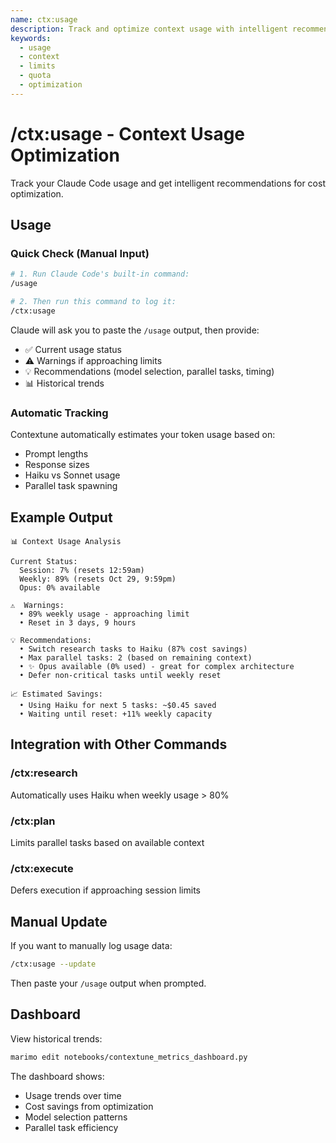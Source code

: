 ```yaml
---
name: ctx:usage
description: Track and optimize context usage with intelligent recommendations
keywords:
  - usage
  - context
  - limits
  - quota
  - optimization
---
```


# /ctx:usage - Context Usage Optimization

Track your Claude Code usage and get intelligent recommendations for cost optimization.

## Usage

### Quick Check (Manual Input)
```bash
# 1. Run Claude Code's built-in command:
/usage

# 2. Then run this command to log it:
/ctx:usage
```

Claude will ask you to paste the `/usage` output, then provide:
- ✅ Current usage status
- ⚠️  Warnings if approaching limits
- 💡 Recommendations (model selection, parallel tasks, timing)
- 📊 Historical trends

### Automatic Tracking
Contextune automatically estimates your token usage based on:
- Prompt lengths
- Response sizes
- Haiku vs Sonnet usage
- Parallel task spawning

## Example Output

```
📊 Context Usage Analysis

Current Status:
  Session: 7% (resets 12:59am)
  Weekly: 89% (resets Oct 29, 9:59pm)
  Opus: 0% available

⚠️  Warnings:
  • 89% weekly usage - approaching limit
  • Reset in 3 days, 9 hours

💡 Recommendations:
  • Switch research tasks to Haiku (87% cost savings)
  • Max parallel tasks: 2 (based on remaining context)
  • ✨ Opus available (0% used) - great for complex architecture
  • Defer non-critical tasks until weekly reset

📈 Estimated Savings:
  • Using Haiku for next 5 tasks: ~$0.45 saved
  • Waiting until reset: +11% weekly capacity
```

## Integration with Other Commands

### /ctx:research
Automatically uses Haiku when weekly usage > 80%

### /ctx:plan
Limits parallel tasks based on available context

### /ctx:execute
Defers execution if approaching session limits

## Manual Update

If you want to manually log usage data:

```bash
/ctx:usage --update
```

Then paste your `/usage` output when prompted.

## Dashboard

View historical trends:
```bash
marimo edit notebooks/contextune_metrics_dashboard.py
```

The dashboard shows:
- Usage trends over time
- Cost savings from optimization
- Model selection patterns
- Parallel task efficiency
